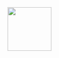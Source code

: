 <div id="header" align="center">
<img src= "https://media.giphy.com/media/LMt9638dO8dftAjtco/giphy.gif" width="100"/>
</div>
